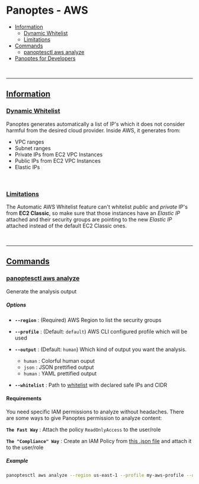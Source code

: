 # Panoptes - AWS

- [Information](README.md#info)
    - [Dynamic Whitelist](README.md#info-dynamic-whitelist)
    - [Limitations](README.md#info-limitations)
- [Commands](README.md#comm)
    - [panoptesctl aws analyze](README.md#comm-analyze)
- [Panoptes for Developers](README.md#integrating)


<br>

----

## [Information](#info)
### [Dynamic Whitelist](#info-dynamic-whitelist)
Panoptes generates automatically a list of IP's which it does not consider harmful from the desired cloud provider. Inside AWS, it generates from:
- VPC ranges
- Subnet ranges
- Private IPs from EC2 VPC Instances
- Public IPs from EC2 VPC Instances
- Elastic IPs

<br>

### [Limitations](#info-limitations)
The Automatic AWS Whitelist feature can't whitelist *public* and *private* IP's from **EC2 Classic**, so make sure that those instances have an *Elastic IP* attached and their security groups are pointing to the new *Elastic IP* attached instead of the default EC2 Classic ones.

<br>

----

## [Commands](#comm)

### [panoptesctl aws analyze](#comm-analyze)
Generate the analysis output
##### Options
- **```--region```** : (Required) AWS Region to list the security groups


- **```--profile```** : (Default: ```default```) AWS CLI configured profile which will be used


- **```--output```** : (Default: ```human```) Which kind of output you want the analysis.
    - ```human``` : Colorful human ouput
    - ```json``` : JSON prettified output
    - ```human``` : YAML prettified output


- **```--whitelist```** : Path to [whitelist](../whitelist_sample.txt) with declared safe IPs and CIDR

#### Requirements
You need specific IAM permissions to analyze without headaches. There are some ways to give Panoptes permission to analyze content:

**```The Fast Way```** : Attach the policy ```ReadOnlyAccess``` to the user/role

**```The "Compliance" Way```** : Create an IAM Policy from [this .json file](aws_analyze_policy.json) and attach it to the user/role


##### Example
```sh
panoptesctl aws analyze --region us-east-1 --profile my-aws-profile --output yml --whitelist /path/to/my/whitelist.txt
```
